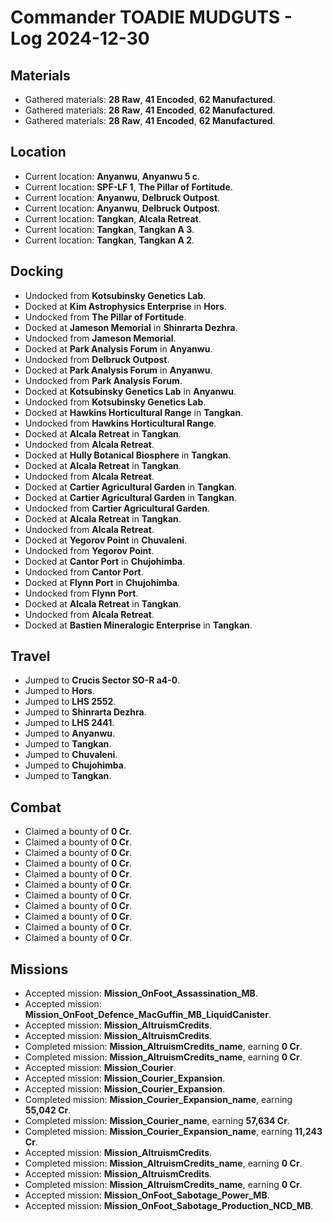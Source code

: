 # Commander TOADIE MUDGUTS - Log 2024-12-30

## Materials
- Gathered materials: **28 Raw**, **41 Encoded**, **62 Manufactured**.
- Gathered materials: **28 Raw**, **41 Encoded**, **62 Manufactured**.
- Gathered materials: **28 Raw**, **41 Encoded**, **62 Manufactured**.

## Location
- Current location: **Anyanwu**, **Anyanwu 5 c**.
- Current location: **SPF-LF 1**, **The Pillar of Fortitude**.
- Current location: **Anyanwu**, **Delbruck Outpost**.
- Current location: **Anyanwu**, **Delbruck Outpost**.
- Current location: **Tangkan**, **Alcala Retreat**.
- Current location: **Tangkan**, **Tangkan A 3**.
- Current location: **Tangkan**, **Tangkan A 2**.

## Docking
- Undocked from **Kotsubinsky Genetics Lab**.
- Docked at **Kim Astrophysics Enterprise** in **Hors**.
- Undocked from **The Pillar of Fortitude**.
- Docked at **Jameson Memorial** in **Shinrarta Dezhra**.
- Undocked from **Jameson Memorial**.
- Docked at **Park Analysis Forum** in **Anyanwu**.
- Undocked from **Delbruck Outpost**.
- Docked at **Park Analysis Forum** in **Anyanwu**.
- Undocked from **Park Analysis Forum**.
- Docked at **Kotsubinsky Genetics Lab** in **Anyanwu**.
- Undocked from **Kotsubinsky Genetics Lab**.
- Docked at **Hawkins Horticultural Range** in **Tangkan**.
- Undocked from **Hawkins Horticultural Range**.
- Docked at **Alcala Retreat** in **Tangkan**.
- Undocked from **Alcala Retreat**.
- Docked at **Hully Botanical Biosphere** in **Tangkan**.
- Docked at **Alcala Retreat** in **Tangkan**.
- Undocked from **Alcala Retreat**.
- Docked at **Cartier Agricultural Garden** in **Tangkan**.
- Docked at **Cartier Agricultural Garden** in **Tangkan**.
- Undocked from **Cartier Agricultural Garden**.
- Docked at **Alcala Retreat** in **Tangkan**.
- Undocked from **Alcala Retreat**.
- Docked at **Yegorov Point** in **Chuvaleni**.
- Undocked from **Yegorov Point**.
- Docked at **Cantor Port** in **Chujohimba**.
- Undocked from **Cantor Port**.
- Docked at **Flynn Port** in **Chujohimba**.
- Undocked from **Flynn Port**.
- Docked at **Alcala Retreat** in **Tangkan**.
- Undocked from **Alcala Retreat**.
- Docked at **Bastien Mineralogic Enterprise** in **Tangkan**.

## Travel
- Jumped to **Crucis Sector SO-R a4-0**.
- Jumped to **Hors**.
- Jumped to **LHS 2552**.
- Jumped to **Shinrarta Dezhra**.
- Jumped to **LHS 2441**.
- Jumped to **Anyanwu**.
- Jumped to **Tangkan**.
- Jumped to **Chuvaleni**.
- Jumped to **Chujohimba**.
- Jumped to **Tangkan**.

## Combat
- Claimed a bounty of **0 Cr**.
- Claimed a bounty of **0 Cr**.
- Claimed a bounty of **0 Cr**.
- Claimed a bounty of **0 Cr**.
- Claimed a bounty of **0 Cr**.
- Claimed a bounty of **0 Cr**.
- Claimed a bounty of **0 Cr**.
- Claimed a bounty of **0 Cr**.
- Claimed a bounty of **0 Cr**.
- Claimed a bounty of **0 Cr**.
- Claimed a bounty of **0 Cr**.

## Missions
- Accepted mission: **Mission_OnFoot_Assassination_MB**.
- Accepted mission: **Mission_OnFoot_Defence_MacGuffin_MB_LiquidCanister**.
- Accepted mission: **Mission_AltruismCredits**.
- Accepted mission: **Mission_AltruismCredits**.
- Completed mission: **Mission_AltruismCredits_name**, earning **0 Cr**.
- Completed mission: **Mission_AltruismCredits_name**, earning **0 Cr**.
- Accepted mission: **Mission_Courier**.
- Accepted mission: **Mission_Courier_Expansion**.
- Accepted mission: **Mission_Courier_Expansion**.
- Completed mission: **Mission_Courier_Expansion_name**, earning **55,042 Cr**.
- Completed mission: **Mission_Courier_name**, earning **57,634 Cr**.
- Completed mission: **Mission_Courier_Expansion_name**, earning **11,243 Cr**.
- Accepted mission: **Mission_AltruismCredits**.
- Completed mission: **Mission_AltruismCredits_name**, earning **0 Cr**.
- Accepted mission: **Mission_AltruismCredits**.
- Completed mission: **Mission_AltruismCredits_name**, earning **0 Cr**.
- Accepted mission: **Mission_OnFoot_Sabotage_Power_MB**.
- Accepted mission: **Mission_OnFoot_Sabotage_Production_NCD_MB**.

